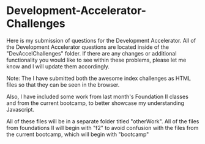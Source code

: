 # Development-Accelerator-Challenges

Here is my submission of questions for the Development Accelerator. All of the Development Accelerator questions are located inside of the "DevAccelChallenges" folder. If there are any changes or additional functionality you would like to see within these problems, please let me know and I will update them accordingly.

Note: The I have submitted both the awesome index challenges as HTML files so that they can be seen in the browser. 

Also, I have included some work from last month's Foundation II classes and from the current bootcamp, to better showcase my understanding Javascript. 

All of these files will be in a separate folder titled "otherWork". All of the files from foundations II will begin with "f2" to avoid confusion with the files from the current bootcamp, which will begin with "bootcamp"
